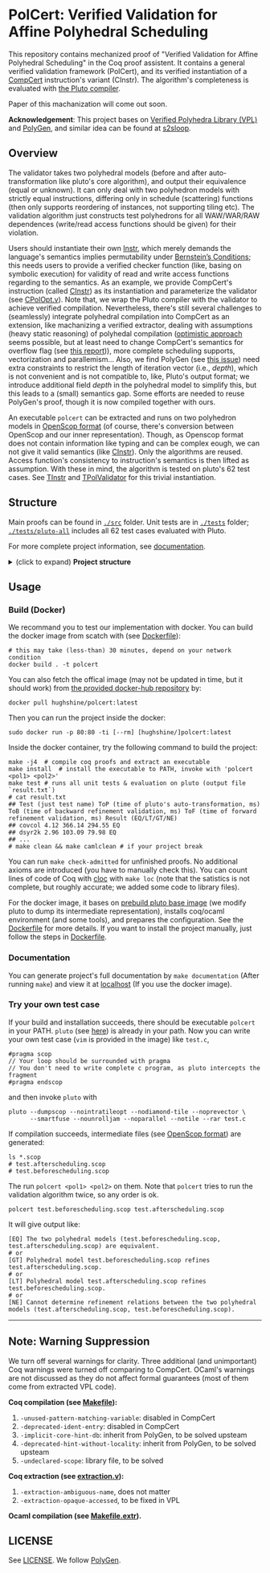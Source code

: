 # PolCert: Verified Validation for Affine Polyhedral Scheduling

This repository contains mechanized proof of "Verified Validation for Affine Polyhedral Scheduling" in the Coq proof assistent. It contains a general verified validation framework (PolCert), and its verified instantiation of a [CompCert](https://github.com/AbsInt/CompCert) instruction's variant (CInstr). The algorithm's completeness is evaluated with [the Pluto compiler](https://github.com/bondhugula/pluto).

Paper of this machanization will come out soon.

**Acknowledgement**: This project bases on [Verified Polyhedra Library (VPL)](https://github.com/VERIMAG-Polyhedra/VPL) and [PolyGen](https://github.com/Ekdohibs/PolyGen), and similar idea can be found at [s2sloop](https://github.com/pilki/s2sLoop).

## Overview

The validator takes two polyhedral models (before and after auto-transformation like pluto's core algorithm), and output their equivalence (equal or unknown). It can only deal with two polyhedron models with strictly equal instructions, differing only in schedule (scattering) functions (then only supports reordering of instances, not supporting tiling etc). The validation algorithm just constructs test polyhedrons for all WAW/WAR/RAW dependences (write/read access functions should be given) for their violation.

Users should instantiate their own [Instr](./polygen/InstrTy.v), which merely demands the language's semantics implies permutability under [Bernstein’s Conditions](https://link.springer.com/referenceworkentry/10.1007/978-0-387-09766-4_521); this needs users to provide a verified checker function (like, basing on symbolic execution) for validity of read and write access functions regarding to the semantics. As an example, we provide CompCert's instruction (called [CInstr](./src/CInstr.v)) as its instantiation and parameterize the validator (see [CPolOpt.v](./driver/CPolOpt.v)). Note that, we wrap the Pluto compiler with the validator to achieve verified compilation. Nevertheless, there's still several challenges to (seamlessly) integrate polyhedral compilation into CompCert as an extension, like machanizing a verified extractor, dealing with assumptions (heavy static reasoning) of polyhedal compilation ([optimistic approach](https://dl.acm.org/doi/10.5555/3049832.3049864) seems possible, but at least need to change CompCert's semantics for overflow flag (see [this report](https://inria.hal.science/hal-00655485/file/polyproofs.pdf))), more complete scheduling supports, vectorization and parallemism... Also, we find PolyGen (see [this issue](https://github.com/Ekdohibs/PolyGen/issues/1)) need extra constraints to restrict the length of iteration vector (i.e., *depth*), which is not convenient and is not compatible to, like, Pluto's output format; we introduce additional field *depth* in the polyhedral model to simplify this, but this leads to a (small) semantics gap. Some efforts are needed to reuse PolyGen's proof, though it is now compiled together with ours. 

An executable `polcert` can be extracted and runs on two polyhedron models in [OpenScop format](https://github.com/periscop/openscop) (of course, there's conversion between OpenScop and our inner representation). Though, as Openscop format does not contain information like typing and can be complex eough, we can not give it valid semantics (like [CInstr](./src/CInstr.v)). Only the algorithms are reused. Access function's consistency to instruction's semantics is then lifted as assumption. With these in mind, the algorithm is tested on pluto's 62 test cases. See [TInstr](./src/TInstr.v) and [TPolValidator](./driver/TPolValidator.v) for this trivial instantiation. 

## Structure

Main proofs can be found in [`./src`](./src) folder. Unit tests are in [`./tests`](./tests) folder; [`./tests/pluto-all`](./tests/pluto-all) includes all 62 test cases evaluated with Pluto. 

For more complete project information, see [documentation](#documentation).

<details><summary>(click to expand) <strong>Project structure</strong></summary>


```
.
├── Dockerfile, Makefile[...], configure
├── README.md
├── doc                # Chore: for documentation 
├── src                # Coq: main machanization of this project
├── VPL                # Coq: Verified Polyhedra Library
├── polygen            # Coq: PolyGen's machanization
├── flocq              # Coq: Floating point Library, used by CompCert
├── cfrontend, common, lib, x86, x86_64  # Coq: (mainly) CompCert Coq files
├── tests              # Chore: test suit and test scripts
├── cparser, driver    # OCaml: compiler driver, amended from CompCert's
├── extraction         # Chore: for coq file's ocaml extraction 
├── samples            # Coq: sample polyhedral programs (instantiate with CInstr) 
├── tools              # Chore: just some tools
└── MenhirLib          # TBD: the verified parser, may reuse it later, now useless
```


</details>


## Usage

### Build (Docker)

We recommand you to test our implementation with docker. You can build the docker image from scatch with (see [Dockerfile](./Dockerfile)):

```
# this may take (less-than) 30 minutes, depend on your network condition
docker build . -t polcert
```

You can also fetch the offical image (may not be updated in time, but it should work) from [the provided docker-hub repository](https://hub.docker.com/repository/docker/hughshine/polcert/) by:

```
docker pull hughshine/polcert:latest
```

Then you can run the project inside the docker:

```
sudo docker run -p 80:80 -ti [--rm] [hughshine/]polcert:latest
```

Inside the docker container, try the following command to build the project:

```
make -j4  # compile coq proofs and extract an executable
make install  # install the executable to PATH, invoke with 'polcert <pol1> <pol2>'
make test # runs all unit tests & evaluation on pluto (output file `result.txt`)
# cat result.txt
## Test (just test name) ToP (time of pluto's auto-transformation, ms) ToB (time of backward refinement validation, ms) ToF (time of forward refinement validation, ms) Result (EQ/LT/GT/NE)
## covcol 4.12 366.14 294.55 EQ
## dsyr2k 2.96 103.09 79.98 EQ
## ...
# make clean && make camlclean # if your project break
```

You can run `make check-admitted` for unfinished proofs. No additional axioms are introduced (you have to manually check this). You can count lines of code of Coq with [cloc](https://github.com/AlDanial/cloc) with `make loc` (note that the satistics is not complete, but roughly accurate; we added some code to library files).

For the docker image, it bases on [prebuild pluto base image](https://hub.docker.com/repository/docker/hughshine/pluto-verif) (we modify pluto to dump its intermediate representation), installs coq/ocaml environment (and some tools), and prepares the configuration. See the [Dockerfile](./Dockerfile) for more details. If you want to install the project manually, just follow the steps in [Dockerfile](./Dockerfile).

### Documentation

You can generate project's full documentation by `make documentation` (After running `make`) and view it at [localhost](http://localhost/) (If you use the docker image).

### Try your own test case

If your build and installation succeeds, there should be executable `polcert` in your PATH. `pluto` (see [here](https://github.com/verif-scop/pluto)) is already in your path. Now you can write your own test case (`vim` is provided in the image) like `test.c`,

```
#pragma scop
// Your loop should be surrounded with pragma
// You don't need to write complete c program, as pluto intercepts the fragment
#pragma endscop
```

and then invoke `pluto` with 

```
pluto --dumpscop --nointratileopt --nodiamond-tile --noprevector \
      --smartfuse --nounrolljam --noparallel --notile --rar test.c
```

If compilation succeeds, intermediate files (see [OpenScop format](https://github.com/periscop/openscop)) are generated:

```
ls *.scop
# test.afterscheduling.scop
# test.beforescheduling.scop
```

The run `polcert <pol1> <pol2>` on them. Note that `polcert` tries to run the validation algorithm twice, so any order is ok.

```
polcert test.beforescheduling.scop test.afterscheduling.scop
```

It will give output like:

```
[EQ] The two polyhedral models (test.beforescheduling.scop, test.afterscheduling.scop) are equivalent.
# or
[GT] Polyhedral model test.beforescheduling.scop refines test.afterscheduling.scop.
# or
[LT] Polyhedral model test.afterscheduling.scop refines test.beforescheduling.scop.
# or
[NE] Cannot determine refinement relations between the two polyhedral models (test.afterscheduling.scop, test.beforescheduling.scop).
```

--- 

## Note: Warning Suppression

We turn off several warnings for clarity. Three additional (and unimportant) Coq warnings were turned off comparing to CompCert. OCaml's warnings are not discussed as they do not affect formal guarantees (most of them come from extracted VPL code).

**Coq compilation (see [Makefile](./Makefile)):**
1. `-unused-pattern-matching-variable`: disabled in CompCert
2. `-deprecated-ident-entry`: disabled in CompCert
3. `-implicit-core-hint-db`: inherit from PolyGen, to be solved upsteam
4. `-deprecated-hint-without-locality`: inherit from PolyGen, to be solved upsteam
5. `-undeclared-scope`: library file, to be solved

**Coq extraction (see [extraction.v](./extraction/extraction.v)):**
1. `-extraction-ambiguous-name`, does not matter
2. `-extraction-opaque-accessed`, to be fixed in VPL

**Ocaml compilation (see [Makefile.extr](./Makefile.extr)).**


## LICENSE

See [LICENSE](./LICENSE). We follow [PolyGen](https://github.com/Ekdohibs/PolyGen).
